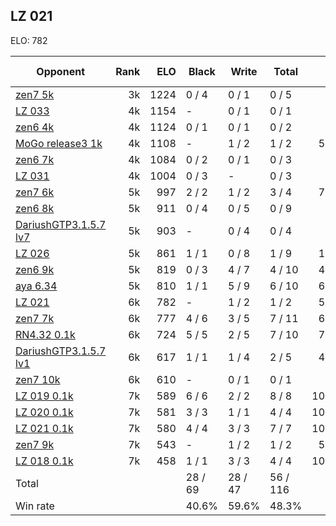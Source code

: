 ## LZ 021 ##

ELO: 782

Opponent | Rank | ELO | Black | Write | Total | Win rate
---------|-----:|----:|-------|-------|-------|-------:
[zen7 5k](zen7%205k.md) | 3k | 1224 | 0 / 4 | 0 / 1 | 0 / 5 | 0.0%
[LZ 033](LZ%20033.md) | 4k | 1154 | - | 0 / 1 | 0 / 1 | 0.0%
[zen6 4k](zen6%204k.md) | 4k | 1124 | 0 / 1 | 0 / 1 | 0 / 2 | 0.0%
[MoGo release3 1k](MoGo%20release3%201k.md) | 4k | 1108 | - | 1 / 2 | 1 / 2 | 50.0%
[zen6 7k](zen6%207k.md) | 4k | 1084 | 0 / 2 | 0 / 1 | 0 / 3 | 0.0%
[LZ 031](LZ%20031.md) | 4k | 1004 | 0 / 3 | - | 0 / 3 | 0.0%
[zen7 6k](zen7%206k.md) | 5k | 997 | 2 / 2 | 1 / 2 | 3 / 4 | 75.0%
[zen6 8k](zen6%208k.md) | 5k | 911 | 0 / 4 | 0 / 5 | 0 / 9 | 0.0%
[DariushGTP3.1.5.7 lv7](DariushGTP3.1.5.7%20lv7.md) | 5k | 903 | - | 0 / 4 | 0 / 4 | 0.0%
[LZ 026](LZ%20026.md) | 5k | 861 | 1 / 1 | 0 / 8 | 1 / 9 | 11.1%
[zen6 9k](zen6%209k.md) | 5k | 819 | 0 / 3 | 4 / 7 | 4 / 10 | 40.0%
[aya 6.34](aya%206.34.md) | 5k | 810 | 1 / 1 | 5 / 9 | 6 / 10 | 60.0%
[LZ 021](LZ%20021.md) | 6k | 782 | - | 1 / 2 | 1 / 2 | 50.0%
[zen7 7k](zen7%207k.md) | 6k | 777 | 4 / 6 | 3 / 5 | 7 / 11 | 63.6%
[RN4.32 0.1k](RN4.32%200.1k.md) | 6k | 724 | 5 / 5 | 2 / 5 | 7 / 10 | 70.0%
[DariushGTP3.1.5.7 lv1](DariushGTP3.1.5.7%20lv1.md) | 6k | 617 | 1 / 1 | 1 / 4 | 2 / 5 | 40.0%
[zen7 10k](zen7%2010k.md) | 6k | 610 | - | 0 / 1 | 0 / 1 | 0.0%
[LZ 019 0.1k](LZ%20019%200.1k.md) | 7k | 589 | 6 / 6 | 2 / 2 | 8 / 8 | 100.0%
[LZ 020 0.1k](LZ%20020%200.1k.md) | 7k | 581 | 3 / 3 | 1 / 1 | 4 / 4 | 100.0%
[LZ 021 0.1k](LZ%20021%200.1k.md) | 7k | 580 | 4 / 4 | 3 / 3 | 7 / 7 | 100.0%
[zen7 9k](zen7%209k.md) | 7k | 543 | - | 1 / 2 | 1 / 2 | 50.0%
[LZ 018 0.1k](LZ%20018%200.1k.md) | 7k | 458 | 1 / 1 | 3 / 3 | 4 / 4 | 100.0%
Total | | | 28 / 69 | 28 / 47 | 56 / 116 | 
Win rate| | | 40.6% | 59.6% | 48.3% | 
